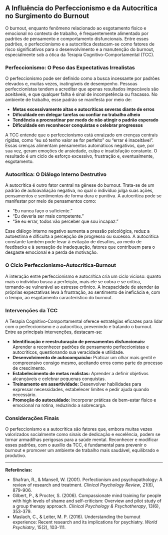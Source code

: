 
## A Influência do Perfeccionismo e da Autocrítica no Surgimento do Burnout

O burnout, enquanto fenômeno relacionado ao esgotamento físico e emocional no contexto de trabalho, é frequentemente alimentado por padrões de pensamento e comportamento disfuncionais. Entre esses padrões, o perfeccionismo e a autocrítica destacam-se como fatores de risco significativos para o desenvolvimento e a manutenção do burnout, especialmente sob a ótica da Terapia Cognitivo-Comportamental (TCC).

### Perfeccionismo: O Peso das Expectativas Irrealistas

O perfeccionismo pode ser definido como a busca incessante por padrões elevados e, muitas vezes, inatingíveis de desempenho. Pessoas perfeccionistas tendem a acreditar que apenas resultados impecáveis são aceitáveis, e que qualquer falha é sinal de incompetência ou fracasso. No ambiente de trabalho, esse padrão se manifesta por meio de:

- **Metas excessivamente altas e autocríticas severas diante de erros**
- **Dificuldade em delegar tarefas ou confiar no trabalho alheio**
- **Tendência a procrastinar por medo de não atingir o padrão esperado**
- **Dificuldade em reconhecer conquistas e celebrar progressos**

A TCC entende que o perfeccionismo está enraizado em crenças centrais rígidas, como “eu só tenho valor se for perfeito” ou “errar é inaceitável”. Essas crenças alimentam pensamentos automáticos negativos, que, por sua vez, geram emoções de ansiedade, culpa e insatisfação constante. O resultado é um ciclo de esforço excessivo, frustração e, eventualmente, esgotamento.

### Autocrítica: O Diálogo Interno Destrutivo

A autocrítica é outro fator central na gênese do burnout. Trata-se de um padrão de autoavaliação negativa, no qual o indivíduo julga suas ações, pensamentos e sentimentos de forma dura e punitiva. A autocrítica pode se manifestar por meio de pensamentos como:

- “Eu nunca faço o suficiente.”
- “Eu deveria ser mais competente.”
- “Se eu errar, todos vão perceber que sou incapaz.”

Esse diálogo interno negativo aumenta a pressão psicológica, reduz a autoestima e dificulta a percepção de progresso ou sucesso. A autocrítica constante também pode levar à evitação de desafios, ao medo de feedbacks e à sensação de inadequação, fatores que contribuem para o desgaste emocional e a perda de motivação.

### O Ciclo Perfeccionismo-Autocrítica-Burnout

A interação entre perfeccionismo e autocrítica cria um ciclo vicioso: quanto mais o indivíduo busca a perfeição, mais ele se cobra e se critica, tornando-se vulnerável ao estresse crônico. A incapacidade de atender às próprias expectativas leva à frustração, ao sentimento de ineficácia e, com o tempo, ao esgotamento característico do burnout.

### Intervenções da TCC

A Terapia Cognitivo-Comportamental oferece estratégias eficazes para lidar com o perfeccionismo e a autocrítica, prevenindo e tratando o burnout. Entre as principais intervenções, destacam-se:

- **Identificação e reestruturação de pensamentos disfuncionais:** Aprender a reconhecer padrões de pensamento perfeccionistas e autocríticos, questionando sua veracidade e utilidade.
- **Desenvolvimento de autocompaixão:** Praticar um olhar mais gentil e compreensivo consigo mesmo, aceitando erros como parte do processo de crescimento.
- **Estabelecimento de metas realistas:** Aprender a definir objetivos alcançáveis e celebrar pequenas conquistas.
- **Treinamento em assertividade:** Desenvolver habilidades para expressar necessidades, estabelecer limites e pedir ajuda quando necessário.
- **Promoção do autocuidado:** Incorporar práticas de bem-estar físico e emocional na rotina, reduzindo a sobrecarga.

### Considerações Finais

O perfeccionismo e a autocrítica são fatores que, embora muitas vezes valorizados socialmente como sinais de dedicação e excelência, podem se tornar armadilhas perigosas para a saúde mental. Reconhecer e modificar esses padrões, com o auxílio da TCC, é fundamental para prevenir o burnout e promover um ambiente de trabalho mais saudável, equilibrado e produtivo.

---
**Referências:**
- Shafran, R., & Mansell, W. (2001). Perfectionism and psychopathology: A review of research and treatment. *Clinical Psychology Review*, 21(6), 879-906.
- Gilbert, P., & Procter, S. (2006). Compassionate mind training for people with high levels of shame and self-criticism: Overview and pilot study of a group therapy approach. *Clinical Psychology & Psychotherapy*, 13(6), 353-379.
- Maslach, C., & Leiter, M. P. (2016). Understanding the burnout experience: Recent research and its implications for psychiatry. *World Psychiatry*, 15(2), 103-111.
```
